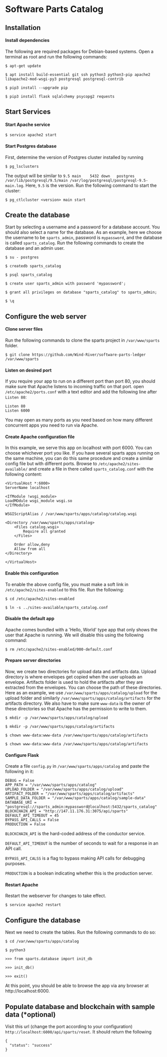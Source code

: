 # Software Parts Catalog #

## Installation ##

#### Install dependencies ####

The following are required packages for Debian-based systems. Open a terminal as root and run the following commands:

    $ apt-get update

    $ apt install build-essential git ssh python3 python3-pip apache2 libapache2-mod-wsgi-py3 postgresql postgresql-contrib

    $ pip3 install --upgrade pip

    $ pip3 install flask sqlalchemy psycopg2 requests

## Start Services ##

#### Start Apache service ####
    $ service apache2 start

#### Start Postgres database ####
First, determine the version of Postgres cluster installed by running

    $ pg_lsclusters

The output will be similar to `9.5 main    5432 down   postgres /var/lib/postgresql/9.5/main /var/log/postgresql/postgresql-9.5-main.log`. Here, `9.5` is the version. Run the following command to start the cluster:

    $ pg_ctlcluster <version> main start


## Create the database ##
Start by selecting a username and a password for a database account. You should also select a name for the database. As an example, here we choose the username to be `sparts_admin`, password is `mypassword`, and the database is called `sparts_catalog`. Run the following commands to create the database and an admin user.

    $ su - postgres

    $ createdb sparts_catalog

    $ psql sparts_catalog

    $ create user sparts_admin with password 'mypassword';

    $ grant all privileges on database "sparts_catalog" to sparts_admin;

    $ \q

## Configure the web server ##
#### Clone server files ####
Run the following commands to clone the sparts project in `/var/www/sparts` folder.

    $ git clone https://github.com/Wind-River/software-parts-ledger /var/www/sparts

#### Listen on desired port ####

If you require your app to run on a different port than port 80, you should make sure that Apache listens to incoming traffic on that port. open `/etc/apache2/ports.conf` with a text editor and add the following line after `Listen 80`:

    Listen 80
    Listen 6000

You may open as many ports as you need based on how many different concurrent apps you need to run via Apache.

#### Create Apache configuration file ####
In this example, we serve this app on localhost with port 6000. You can choose whichever port you like. If you have several sparts apps running on the same machine, you can do this same procedure and create a similar config file but with different ports. Browse to `/etc/apache2/sites-available/` and create a file in there called `sparts_catalog.conf` with the following content:

    <VirtualHost *:6000>
    ServerName localhost

    <IfModule !wsgi_module>
    LoadMOdule wsgi_module wsgi.so
    </IfModule>

    WSGIScriptAlias / /var/www/sparts/apps/catalog/catalog.wsgi

    <Directory /var/www/sparts/apps/catalog>
        <Files catalog.wsgi>
            Require all granted
        </Files>

        Order allow,deny
        Allow from all
    </Directory>

    </VirtualHost>

#### Enable this configuration ####
To enable the above config file, you must make a soft link in `/etc/apache2/sites-enabled` to this file. Run the following:

    $ cd /etc/apache2/sites-enabled

    $ ln -s ../sites-available/sparts_catalog.conf

#### Disable the default app ####
Apache comes bundled with a 'Hello, World' type app that only shows the user that Apache is running. We will disable this using the following command:

    $ rm /etc/apache2/sites-enabled/000-default.conf

#### Prepare server directories ####
Now, we create two directories for upload data and artifacts data. Upload directory is where envelopes get copied when the user uploads an envelope. Artifacts folder is used to hold the artifacts after they are extracted from the envelopes. You can choose the path of these directories. Here as an example, we use `/var/www/sparts/apps/catalog/upload` for the upload folder and similarly `/var/www/sparts/apps/catalog/artifacts` for the artifacts directory. We also have to make sure `www-data` is the owner of these directories so that Apache has the permission to write to them.

    $ mkdir -p /var/www/sparts/apps/catalog/upload

    $ mkdir -p /var/www/sparts/apps/catalog/artifacts

    $ chown www-data:www-data /var/www/sparts/apps/catalog/artifacts

    $ chown www-data:www-data /var/www/sparts/apps/catalog/artifacts

#### Configure Flask ####

Create a file `config.py` in `/var/www/sparts/apps/catalog` and paste the following in it:

    DEBUG = False
    APP_PATH = "/var/www/sparts/apps/catalog"
    UPLOAD_FOLDER = "/var/www/sparts/apps/catalog/upload"
    ARTIFACT_FOLDER = "/var/www/sparts/apps/catalog/artifacts"
    SAMPLE_DATA_FOLDER = "/var/www/sparts/apps/catalog/sample-data"
    DATABASE_URI = "postgresql://sparts_admin:mypassword@localhost:5432/sparts_catalog"
    BLOCKCHAIN_API = "http://147.11.176.31:3075/api/sparts"
    DEFAULT_API_TIMEOUT = 45
    BYPASS_API_CALLS = False
    PRODUCTION = False

`BLOCKCHAIN_API` is the hard-coded address of the conductor service.

`DEFAULT_API_TIMEOUT` is the number of seconds to wait for a response in an API call.

`BYPASS_API_CALSS` is a flag to bypass making API calls for debugging purposes.

`PRODUCTION` is a boolean indicating whether this is the production server.


#### Restart Apache ####
Restart the webserver for changes to take effect.

    $ service apache2 restart

## Configure the database ##
Next we need to create the tables. Run the following commands to do so:

    $ cd /var/www/sparts/apps/catalog

    $ python3

	>>> from sparts.database import init_db

	>>> init_db()

	>>> exit()

At this point, you should be able to browse the app via any browser at http://localhost:6000.


## Populate database and blockchain with sample data (*optional) ##

Visit this url (change the port according to your configuration) `http://localhost:6000/api/sparts/reset`. It should return the following

    {
      "status": "success"
    }
